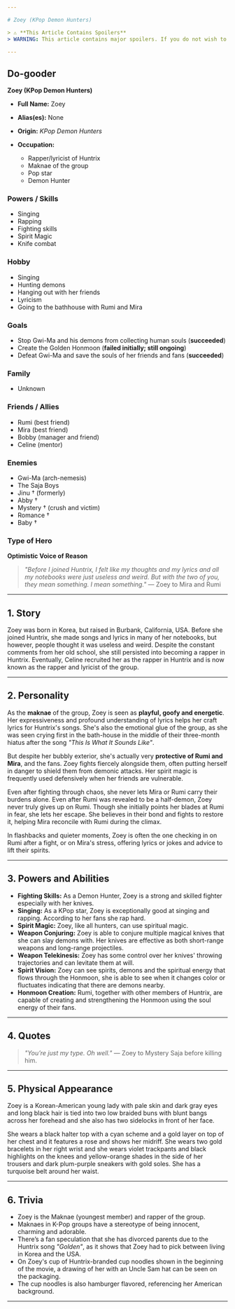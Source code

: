 ```yaml
---

# Zoey (KPop Demon Hunters)

> ⚠️ **This Article Contains Spoilers**
> WARNING: This article contains major spoilers. If you do not wish to know vital information on plot / character elements in a story, you may not wish to read beyond this warning: We hold no responsibility for any negative effects these facts may have on your enjoyment of said media should you continue. That is all.

---
```


## Do-gooder

**Zoey (KPop Demon Hunters)**

- **Full Name:** Zoey
- **Alias(es):** None
- **Origin:** _KPop Demon Hunters_
- **Occupation:**

  - Rapper/lyricist of Huntrix
  - Maknae of the group
  - Pop star
  - Demon Hunter

### Powers / Skills

- Singing
- Rapping
- Fighting skills
- Spirit Magic
- Knife combat

### Hobby

- Singing
- Hunting demons
- Hanging out with her friends
- Lyricism
- Going to the bathhouse with Rumi and Mira

### Goals

- Stop Gwi-Ma and his demons from collecting human souls (**succeeded**)
- Create the Golden Honmoon (**failed initially; still ongoing**)
- Defeat Gwi-Ma and save the souls of her friends and fans (**succeeded**)

### Family

- Unknown

### Friends / Allies

- Rumi (best friend)
- Mira (best friend)
- Bobby (manager and friend)
- Celine (mentor)

### Enemies

- Gwi-Ma (arch-nemesis)
- The Saja Boys
- Jinu † (formerly)
- Abby †
- Mystery † (crush and victim)
- Romance †
- Baby †

### Type of Hero

**Optimistic Voice of Reason**

> _"Before I joined Huntrix, I felt like my thoughts and my lyrics and all my notebooks were just useless and weird. But with the two of you, they mean something. I mean something."_
> — Zoey to Mira and Rumi

---

## 1. Story

Zoey was born in Korea, but raised in Burbank, California, USA. Before she joined Huntrix, she made songs and lyrics in many of her notebooks, but however, people thought it was useless and weird. Despite the constant comments from her old school, she still persisted into becoming a rapper in Huntrix. Eventually, Celine recruited her as the rapper in Huntrix and is now known as the rapper and lyricist of the group.

---

## 2. Personality

As the **maknae** of the group, Zoey is seen as **playful, goofy and energetic**. Her expressiveness and profound understanding of lyrics helps her craft lyrics for Huntrix's songs. She's also the emotional glue of the group, as she was seen crying first in the bath-house in the middle of their three-month hiatus after the song _"This Is What It Sounds Like"_.

But despite her bubbly exterior, she's actually very **protective of Rumi and Mira**, and the fans. Zoey fights fiercely alongside them, often putting herself in danger to shield them from demonic attacks. Her spirit magic is frequently used defensively when her friends are vulnerable.

Even after fighting through chaos, she never lets Mira or Rumi carry their burdens alone. Even after Rumi was revealed to be a half-demon, Zoey never truly gives up on Rumi. Though she initially points her blades at Rumi in fear, she lets her escape. She believes in their bond and fights to restore it, helping Mira reconcile with Rumi during the climax.

In flashbacks and quieter moments, Zoey is often the one checking in on Rumi after a fight, or on Mira's stress, offering lyrics or jokes and advice to lift their spirits.

---

## 3. Powers and Abilities

- **Fighting Skills:** As a Demon Hunter, Zoey is a strong and skilled fighter especially with her knives.
- **Singing:** As a KPop star, Zoey is exceptionally good at singing and rapping. According to her fans she rap hard.
- **Spirit Magic:** Zoey, like all hunters, can use spiritual magic.
- **Weapon Conjuring:** Zoey is able to conjure multiple magical knives that she can slay demons with. Her knives are effective as both short-range weapons and long-range projectiles.
- **Weapon Telekinesis:** Zoey has some control over her knives' throwing trajectories and can levitate them at will.
- **Spirit Vision:** Zoey can see spirits, demons and the spiritual energy that flows through the Honmoon, she is able to see when it changes color or fluctuates indicating that there are demons nearby.
- **Honmoon Creation:** Rumi, together with other members of Huntrix, are capable of creating and strengthening the Honmoon using the soul energy of their fans.

---

## 4. Quotes

> _"You’re just my type. Oh well."_
> — Zoey to Mystery Saja before killing him.

---

## 5. Physical Appearance

Zoey is a Korean-American young lady with pale skin and dark gray eyes and long black hair is tied into two low braided buns with blunt bangs across her forehead and she also has two sidelocks in front of her face.

She wears a black halter top with a cyan scheme and a gold layer on top of her chest and it features a rose and shows her midriff. She wears two gold bracelets in her right wrist and she wears violet trackpants and black highlights on the knees and yellow-orange shades in the side of her trousers and dark plum-purple sneakers with gold soles. She has a turquoise belt around her waist.

---

## 6. Trivia

- Zoey is the Maknae (youngest member) and rapper of the group.
- Maknaes in K-Pop groups have a stereotype of being innocent, charming and adorable.
- There’s a fan speculation that she has divorced parents due to the Huntrix song _"Golden"_, as it shows that Zoey had to pick between living in Korea and the USA.
- On Zoey's cup of Huntrix-branded cup noodles shown in the beginning of the movie, a drawing of her with an Uncle Sam hat can be seen on the packaging.
- The cup noodles is also hamburger flavored, referencing her American background.

---
